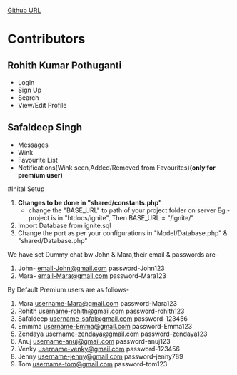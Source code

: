 [Github URL](https://github.com/SafaldeepSingh/DatingSite)
# Contributors
## Rohith Kumar Pothuganti
 - Login
 - Sign Up
 - Search
 - View/Edit Profile
## Safaldeep Singh
 - Messages
 - Wink
 - Favourite List
 - Notifications(Wink seen,Added/Removed from Favourites)**(only for premium user)**

#Inital Setup 
1. **Changes to be done in "shared/constants.php"** 
   - change the "BASE_URL" to path of your project folder on server
       Eg:- project is in "htdocs/ignite", Then BASE_URL = "/ignite/"
2. Import Database from ignite.sql
3. Change the port as per your configurations in "Model/Database.php" & "shared/Database.php"

We have set Dummy chat bw John & Mara,their email & passwords are-
1. John-	email-John@gmail.com	password-John123
2. Mara-	email-Mara@gmail.com	password-Mara123

By Default Premium users are as follows-
1. Mara		username-Mara@gmail.com		password-Mara123
2. Rohith		username-rohith@gmail.com	password-rohith123		
3. Safaldeep	username-safal@gmail.com	password-123456
4. Emmma		username-Emma@gmail.com		password-Emma123
5. Zendaya		username-zendaya@gmail.com	password-zendaya123	
6. Anuj 		username-anuj@gmail.com		password-anuj123
7. Venky 		username-venky@gmail.com	password-123456
8. Jenny		username-jenny@gmail.com	password-jenny789
9. Tom 		username-tom@gmail.com		password-tom123
 